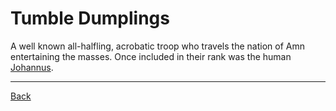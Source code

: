 # Tumble Dumplings

A well known all-halfling, acrobatic troop who travels the nation of Amn entertaining the masses. Once included in their rank was the human [Johannus](../Owners/Johannus.md).

---
[Back](./)